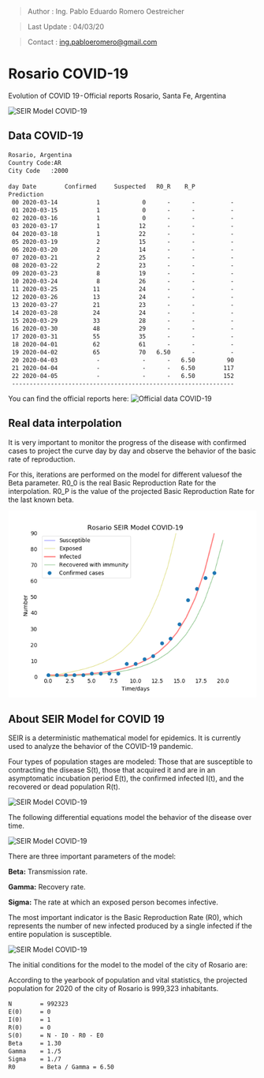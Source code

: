>Author        : Ing. Pablo Eduardo Romero Oestreicher

>Last Update   : 04/03/20

>Contact       : ing.pabloeromero@gmail.com
# Rosario COVID-19

Evolution of COVID 19 - Official reports
Rosario, Santa Fe, Argentina

![SEIR Model COVID-19](/img/seir-covid19.png)

## Data COVID-19

```
Rosario, Argentina
Country Code:AR
City Code   :2000

day Date        Confirmed     Suspected   R0_R    R_P          Prediction
 00 2020-03-14           1            0      -      -          -
 01 2020-03-15           1            0      -      -          -
 02 2020-03-16           1            0      -      -          -
 03 2020-03-17           1           12      -      -          -
 04 2020-03-18           1           22      -      -          -
 05 2020-03-19           2           15      -      -          -
 06 2020-03-20           2           14      -      -          -
 07 2020-03-21           2           25      -      -          -
 08 2020-03-22           2           23      -      -          -
 09 2020-03-23           8           19      -      -          -
 10 2020-03-24           8           26      -      -          -
 11 2020-03-25          11           24      -      -          -
 12 2020-03-26          13           24      -      -          -
 13 2020-03-27          21           23      -      -          -
 14 2020-03-28          24           24      -      -          -
 15 2020-03-29          33           28      -      -          -
 16 2020-03-30          48           29      -      -          -
 17 2020-03-31          55           35      -      -          -
 18 2020-04-01          62           61      -      -          -
 19 2020-04-02          65           70   6.50      -          -
 20 2020-04-03           -            -      -   6.50         90
 21 2020-04-04           -            -      -   6.50        117
 22 2020-04-05           -            -      -   6.50        152
 ---------------------------------------------------------------

```

You can find the official reports here: ![Official data COVID-19](/reports)

## Real data interpolation

It is very important to monitor the progress of the disease with confirmed cases to project the curve day by day and observe the behavior of the basic rate of reproduction.

For this, iterations are performed on the model for different values ​​of the Beta parameter. R0_0 is the real Basic Reproduction Rate for the interpolation. R0_P is the value of the projected Basic Reproduction Rate for the last known beta.

![SEIR Model COVID-19](/img/seir-interpolation.png)

## About SEIR Model for COVID 19
SEIR is a deterministic mathematical model for epidemics. It is currently used to analyze the behavior of the COVID-19 pandemic.

Four types of population stages are modeled: Those that are susceptible to contracting the disease S(t), those that acquired it and are in an asymptomatic incubation period E(t), the confirmed infected I(t), and the recovered or dead population R(t).

![SEIR Model COVID-19](/img/seir-blocks.png)

The following differential equations model the behavior of the disease over time.

![SEIR Model COVID-19](/img/seir-diffeq.png)

There are three important parameters of the model:

**Beta:**  Transmission rate.

**Gamma:** Recovery rate.

**Sigma:** The rate at which an exposed person becomes infective.  

The most important indicator is the Basic Reproduction Rate (R0), which represents the number of new infected produced by a single infected if the entire population is susceptible.

![SEIR Model COVID-19](/img/seir-r0.png)


The initial conditions for the model to the model of the city of Rosario are:

According to the yearbook of population and vital statistics, the projected population for 2020 of the city of Rosario is 999,323 inhabitants.

```
N        = 992323
E(0)     = 0
I(0)     = 1
R(0)     = 0
S(0)     = N - I0 - R0 - E0
Beta     = 1.30
Gamma    = 1./5
Sigma    = 1./7
R0       = Beta / Gamma = 6.50
```
